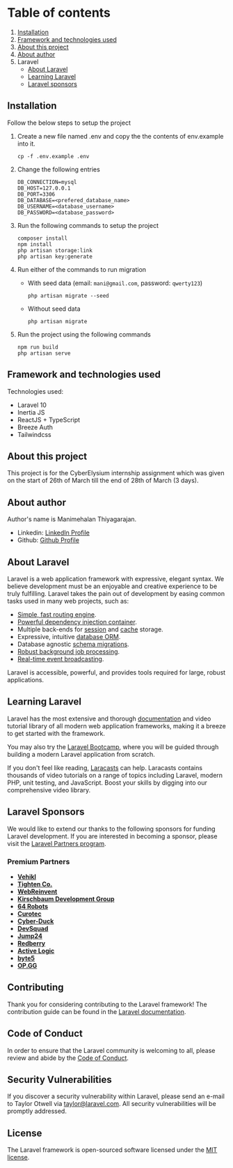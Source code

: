 # Table of contents

1. [Installation](#installation)
1. [Framework and technologies used](#framework-and-technologies-used)
1. [About this project](#about-this-project)
1. [About author](#about-author)
1. Laravel
    - [About Laravel](#about-laravel)
    - [Learning Laravel](#learning-laravel)
    - [Laravel sponsors](#laravel-sponsors)

## Installation

Follow the below steps to setup the project

1. Create a new file named .env and copy the the contents of env.example into it.

    ```
    cp -f .env.example .env
    ```

1. Change the following entries

    ```
    DB_CONNECTION=mysql
    DB_HOST=127.0.0.1
    DB_PORT=3306
    DB_DATABASE=<prefered_database_name>
    DB_USERNAME=<database_username>
    DB_PASSWORD=<database_password>
    ```
1. Run the following commands to setup the project

    ```
    composer install
    npm install
    php artisan storage:link
    php artisan key:generate
    ```
1. Run either of the commands to run migration
    
    - With seed data (email: `mani@gmail.com`, password: `qwerty123`)

        ```
        php artisan migrate --seed
        ```

    - Without seed data

        ```
        php artisan migrate
        ```
1. Run the project using the following commands

    ```
    npm run build
    php artisan serve
    ```

## Framework and technologies used

Technologies used:

- Laravel 10
- Inertia JS
- ReactJS + TypeScript
- Breeze Auth
- Tailwindcss

## About this project

This project is for the CyberElysium internship assignment which was given on the start of 26th of March till the end of 28th of March (3 days).

## About author

Author's name is Manimehalan Thiyagarajan.

- Linkedin: [LinkedIn Profile](https://www.linkedin.com/in/manimehalan/)
- Github: [Github Profile](https://github.com/mani-hash)

## About Laravel

Laravel is a web application framework with expressive, elegant syntax. We believe development must be an enjoyable and creative experience to be truly fulfilling. Laravel takes the pain out of development by easing common tasks used in many web projects, such as:

- [Simple, fast routing engine](https://laravel.com/docs/routing).
- [Powerful dependency injection container](https://laravel.com/docs/container).
- Multiple back-ends for [session](https://laravel.com/docs/session) and [cache](https://laravel.com/docs/cache) storage.
- Expressive, intuitive [database ORM](https://laravel.com/docs/eloquent).
- Database agnostic [schema migrations](https://laravel.com/docs/migrations).
- [Robust background job processing](https://laravel.com/docs/queues).
- [Real-time event broadcasting](https://laravel.com/docs/broadcasting).

Laravel is accessible, powerful, and provides tools required for large, robust applications.

## Learning Laravel

Laravel has the most extensive and thorough [documentation](https://laravel.com/docs) and video tutorial library of all modern web application frameworks, making it a breeze to get started with the framework.

You may also try the [Laravel Bootcamp](https://bootcamp.laravel.com), where you will be guided through building a modern Laravel application from scratch.

If you don't feel like reading, [Laracasts](https://laracasts.com) can help. Laracasts contains thousands of video tutorials on a range of topics including Laravel, modern PHP, unit testing, and JavaScript. Boost your skills by digging into our comprehensive video library.

## Laravel Sponsors

We would like to extend our thanks to the following sponsors for funding Laravel development. If you are interested in becoming a sponsor, please visit the [Laravel Partners program](https://partners.laravel.com).

### Premium Partners

- **[Vehikl](https://vehikl.com/)**
- **[Tighten Co.](https://tighten.co)**
- **[WebReinvent](https://webreinvent.com/)**
- **[Kirschbaum Development Group](https://kirschbaumdevelopment.com)**
- **[64 Robots](https://64robots.com)**
- **[Curotec](https://www.curotec.com/services/technologies/laravel/)**
- **[Cyber-Duck](https://cyber-duck.co.uk)**
- **[DevSquad](https://devsquad.com/hire-laravel-developers)**
- **[Jump24](https://jump24.co.uk)**
- **[Redberry](https://redberry.international/laravel/)**
- **[Active Logic](https://activelogic.com)**
- **[byte5](https://byte5.de)**
- **[OP.GG](https://op.gg)**

## Contributing

Thank you for considering contributing to the Laravel framework! The contribution guide can be found in the [Laravel documentation](https://laravel.com/docs/contributions).

## Code of Conduct

In order to ensure that the Laravel community is welcoming to all, please review and abide by the [Code of Conduct](https://laravel.com/docs/contributions#code-of-conduct).

## Security Vulnerabilities

If you discover a security vulnerability within Laravel, please send an e-mail to Taylor Otwell via [taylor@laravel.com](mailto:taylor@laravel.com). All security vulnerabilities will be promptly addressed.

## License

The Laravel framework is open-sourced software licensed under the [MIT license](https://opensource.org/licenses/MIT).
